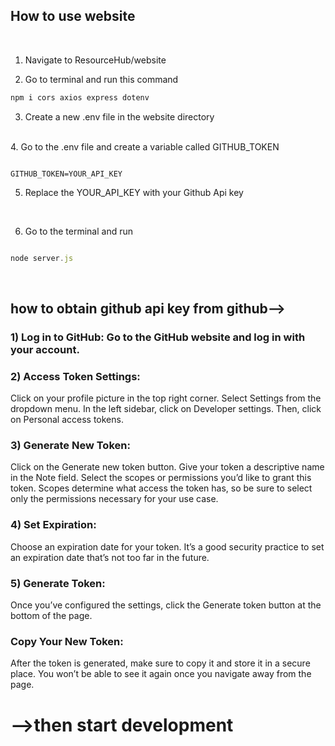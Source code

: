 <h2>How to use website</h2>
<br>

1. Navigate to ResourceHub/website


2. Go to terminal and run this command


```javascript 
npm i cors axios express dotenv
```

3. Create a new .env file in the website directory
<br>
4. Go to the .env file and create a variable  called GITHUB_TOKEN



```

GITHUB_TOKEN=YOUR_API_KEY

```

5. Replace the YOUR_API_KEY with your Github Api key
<br>

6. Go to the terminal and run

```javascript

node server.js

```


<br>
<h2>how to obtain github api key from github--></h2>

<h3> 1) Log in to GitHub: Go to the GitHub website and log in with your account.</h3>

<h3> 2) Access Token Settings:</h3>
Click on your profile picture in the top right corner.
Select Settings from the dropdown menu.
In the left sidebar, click on Developer settings.
Then, click on Personal access tokens.

<h3> 3) Generate New Token:</h3>
Click on the Generate new token button.
Give your token a descriptive name in the Note field.
Select the scopes or permissions you’d like to grant this token. Scopes determine what access the token has, so be sure to select only the permissions necessary for your use case.

<h3> 4) Set Expiration:</h3>
Choose an expiration date for your token. It’s a good security practice to set an expiration date that’s not too far in the future.

<h3> 5) Generate Token:</h3>
Once you’ve configured the settings, click the Generate token button at the bottom of the page.

<h3> Copy Your New Token:</h3>
After the token is generated, make sure to copy it and store it in a secure place. You won’t be able to see it again once you navigate away from the page.

<h1>-->then start development </h1>

